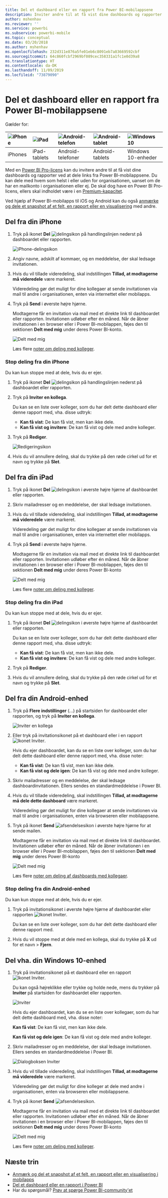 ```yaml
---
title: Del et dashboard eller en rapport fra Power BI-mobilappsene
description: Inviter andre til at få vist dine dashboards og rapporter ved at dele links fra Power BI-mobilapps. Få mere at vide om, hvordan du gør.
author: mshenhav
ms.reviewer: ''
ms.service: powerbi
ms.subservice: powerbi-mobile
ms.topic: conceptual
ms.date: 03/20/2018
ms.author: mshenhav
ms.openlocfilehash: 232d311e876a5fe01eb6c8091eb7a83669592cbf
ms.sourcegitcommit: 64c860fcbf2969bf089cec358331a1fc1e0d39a8
ms.translationtype: HT
ms.contentlocale: da-DK
ms.lasthandoff: 11/09/2019
ms.locfileid: "73879090"
---
```

# <a name="share-a-dashboard-or-report-from-the-power-bi-mobile-apps"></a>Del et dashboard eller en rapport fra Power BI-mobilappsene
Gælder for:

| ![iPhone](./media/mobile-share-dashboard-from-the-mobile-apps/iphone-logo-50-px.png) | ![iPad](./media/mobile-share-dashboard-from-the-mobile-apps/ipad-logo-50-px.png) | ![Android-telefon](./media/mobile-share-dashboard-from-the-mobile-apps/android-phone-logo-50-px.png) | ![Android-tablet](./media/mobile-share-dashboard-from-the-mobile-apps/android-tablet-logo-50-px.png) | ![Windows 10](./media/mobile-share-dashboard-from-the-mobile-apps/win-10-logo-50-px.png) |
|:--- |:--- |:--- |:--- |:--- |
| iPhones |iPad-tablets |Android-telefoner |Android-tablets |Windows 10-enheder |

Med en [Power BI Pro-licens](../../service-features-license-type.md) kan du invitere andre til at få vist dine dashboards og rapporter ved at dele links fra Power BI-mobilappsene. Du kan dele med hvem som helst i eller uden for organisationen, uanset om de har en mailkonto i organisationen eller ej. De skal dog have en Power BI Pro-licens, ellers skal indholdet være i en [Premium-kapacitet](../../service-premium-what-is.md).

Ved hjælp af Power BI-mobilapps til iOS og Android kan du også [anmærke og dele et snapshot af et felt, en rapport eller en visualisering](mobile-annotate-and-share-a-tile-from-the-mobile-apps.md) med andre. 

## <a name="share-from-your-iphone"></a>Del fra din iPhone
1. Tryk på ikonet **Del** ![delingsikon](././media/mobile-share-dashboard-from-the-mobile-apps/power-bi-iphone-share-dashboard-icon.png) på handlingslinjen nederst på dashboardet eller rapporten.
   
   ![iPhone-delingsikon](./media/mobile-share-dashboard-from-the-mobile-apps/power-bi-iphone-dashboard-invite.png)
2. Angiv navne, adskilt af kommaer, og en meddelelse, der skal ledsage invitationen.
3. Hvis du vil tillade videredeling, skal indstillingen **Tillad, at modtagerne må videredele** være markeret.
   
   Videredeling gør det muligt for dine kollegaer at sende invitationen via mail til andre i organisationen, enten via internettet eller mobilapps.
5. Tryk på **Send** i øverste højre hjørne.
   
   Modtagerne får en invitation via mail med et direkte link til dashboardet eller rapporten. Invitationen udløber efter én måned. Når de åbner invitationen i en browser eller i Power BI-mobilappen, føjes den til sektionen **Delt med mig** under deres Power BI-konto.
   
   ![Delt med mig](./././media/mobile-share-dashboard-from-the-mobile-apps/power-bi-iphone-shared-with-me-left-nav.png)
   
   Læs flere [noter om deling med kolleger](../../service-share-dashboards.md).

### <a name="unshare-from-your-iphone"></a>Stop deling fra din iPhone
Du kan kun stoppe med at dele, hvis du er ejer.

1. Tryk på ikonet **Del** ![delingsikon](././media/mobile-share-dashboard-from-the-mobile-apps/power-bi-iphone-share-dashboard-icon.png) på handlingslinjen nederst på dashboardet eller rapporten.
2. Tryk på **Inviter en kollega**.
   
   Du kan se en liste over kolleger, som du har delt dette dashboard eller denne rapport med, vha. disse udtryk:
   
   * **Kan få vist**: De kan få vist, men kan ikke dele.
   * **Kan få vist og invitere**: De kan få vist og dele med andre kolleger.
1. Tryk på **Rediger**.
   
    ![Redigeringsikon](./media/mobile-share-dashboard-from-the-mobile-apps/power-bi-iphone-edit-invite-dashboard.png)
4. Hvis du vil annullere deling, skal du trykke på den røde cirkel ud for et navn og trykke på **Slet**.

## <a name="share-from-your-ipad"></a>Del fra din iPad
1. Tryk på ikonet **Del** ![delingsikon](././media/mobile-share-dashboard-from-the-mobile-apps/pbi_ipad_shareiconblk.png) i øverste højre hjørne af dashboardet eller rapporten.
2. Skriv mailadresser og en meddelelse, der skal ledsage invitationen.
3. Hvis du vil tillade videredeling, skal indstillingen **Tillad, at modtagerne må videredele** være markeret.
   
   Videredeling gør det muligt for dine kollegaer at sende invitationen via mail til andre i organisationen, enten via internettet eller mobilapps. 

4. Tryk på **Send** i øverste højre hjørne.
   
   Modtagerne får en invitation via mail med et direkte link til dashboardet eller rapporten. Invitationen udløber efter én måned. Når de åbner invitationen i en browser eller i Power BI-mobilappen, føjes den til sektionen **Delt med mig** under deres Power BI-konto
   
   ![Delt med mig](./././media/mobile-share-dashboard-from-the-mobile-apps/power-bi-iphone-shared-with-me-left-nav.png)
   
   Læs flere [noter om deling med kolleger](../../service-share-dashboards.md).

### <a name="unshare-from-your-ipad"></a>Stop deling fra din iPad
Du kan kun stoppe med at dele, hvis du er ejer.

1. Tryk på ikonet **Del** ![delingsikon](././media/mobile-share-dashboard-from-the-mobile-apps/pbi_ipad_shareiconblk.png) i øverste højre hjørne af dashboardet eller rapporten.
   
   Du kan se en liste over kolleger, som du har delt dette dashboard eller denne rapport med, vha. disse udtryk:
   
   * **Kan få vist**: De kan få vist, men kan ikke dele.
   * **Kan få vist og invitere**: De kan få vist og dele med andre kolleger.
2. Tryk på **Rediger**.
3. Hvis du vil annullere deling, skal du trykke på den røde cirkel ud for et navn og trykke på **Slet**.

## <a name="share-from-your-android-device"></a>Del fra din Android-enhed
1. Tryk på **Flere indstillinger** (...) på startsiden for dashboardet eller rapporten, og tryk på **Inviter en kollega**.
   
   ![Inviter en kollega](./media/mobile-share-dashboard-from-the-mobile-apps/power-bi-android-tablet-share-dashboard.png)
2. Eller tryk på invitationsikonet på et dashboard eller i en rapport ![Ikonet Inviter](././media/mobile-share-dashboard-from-the-mobile-apps/power-bi-android-invite-icon.png).

    Hvis du ejer dashboardet, kan du se en liste over kolleger, som du har delt dette dashboard eller denne rapport med, vha. disse noter:

    -   **Kan få vist**: De kan få vist, men kan ikke dele.
    -   **Kan få vist og dele igen**: De kan få vist og dele med andre kolleger.

1. Skriv mailadresser og en meddelelse, der skal ledsage dashboardinvitationen. Ellers sendes en standardmeddelelse i Power BI.
2. Hvis du vil tillade videredeling, skal indstillingen **Tillad, at modtagerne må dele dette dashboard** være markeret.
   
   Videredeling gør det muligt for dine kollegaer at sende invitationen via mail til andre i organisationen, enten via browseren eller mobilappsene.
   
1. Tryk på ikonet **Send** ![afsendelsesikon](./media/mobile-share-dashboard-from-the-mobile-apps/pbi_andr_sendplane.png) i øverste højre hjørne for at sende mailen.
   
   Modtagerne får en invitation via mail med et direkte link til dashboardet. Invitationen udløber efter én måned. Når de åbner invitationen i en browser eller i Power BI-mobilappen, føjes den til sektionen **Delt med mig** under deres Power BI-konto
   
   ![Delt med mig](./media/mobile-share-dashboard-from-the-mobile-apps/power-bi-android-shared-with-me-left-nav.png)
   
   Læs flere [noter om deling af dashboards med kollegaer](../../service-share-dashboards.md).

### <a name="unshare-from-your-android-device"></a>Stop deling fra din Android-enhed
Du kan kun stoppe med at dele, hvis du er ejer.

1. Tryk på invitationsikonet i øverste højre hjørne af dashboardet eller rapporten ![Ikonet Inviter](././media/mobile-share-dashboard-from-the-mobile-apps/power-bi-android-invite-icon.png). 
   
   Du kan se en liste over kolleger, som du har delt dette dashboard eller denne rapport med.
2. Hvis du vil stoppe med at dele med en kollega, skal du trykke på **X** ud for et navn \> **Fjern**.

## <a name="share-from-your-windows-10-device"></a>Del vha. din Windows 10-enhed
1. Tryk på invitationsikonet på et dashboard eller en rapport ![Ikonet Inviter](./media/mobile-share-dashboard-from-the-mobile-apps/pbi_andr_inviteicon.png).
   
   Du kan også højreklikke eller trykke og holde nede, mens du trykker på **Inviter** på startsiden for dashboardet eller rapporten.
   
   ![Inviter](./media/mobile-share-dashboard-from-the-mobile-apps/pbi_win10_sharedash.png)
   
   Hvis du ejer dashboardet, kan du se en liste over kollegaer, som du har delt dette dashboard med, vha. disse noter:
   
   **Kan få vist**: De kan få vist, men kan ikke dele.
   
   **Kan få vist og dele igen**: De kan få vist og dele med andre kolleger.
2. Skriv mailadresser og en meddelelse, der skal ledsage invitationen. Ellers sendes en standardmeddelelse i Power BI.
   
   ![Dialogboksen Inviter](./media/mobile-share-dashboard-from-the-mobile-apps/power-bi-windows-10-share-dashboard.png)
3. Hvis du vil tillade videredeling, skal indstillingen **Tillad, at modtagerne må videredele** være markeret.
   
   Videredeling gør det muligt for dine kolleger at dele med andre i organisationen, enten via browseren eller mobilappsene.
   
1. Tryk på ikonet **Send** ![afsendelsesikon](./media/mobile-share-dashboard-from-the-mobile-apps/pbi_win10ph_sendicon.png).
   
   Modtagerne får en invitation via mail med et direkte link til dashboardet eller rapporten. Invitationen udløber efter én måned. Når de åbner invitationen i en browser eller i Power BI-mobilappen, føjes den til sektionen **Delt med mig** under deres Power BI-konto
   
   ![Delt med mig](./././media/mobile-share-dashboard-from-the-mobile-apps/power-bi-iphone-shared-with-me-left-nav.png)
   
   Læs flere [noter om deling med kolleger](../../service-share-dashboards.md).

## <a name="next-steps"></a>Næste trin
* [Anmærk og del et snapshot af et felt, en rapport eller en visualisering i mobilapps](mobile-annotate-and-share-a-tile-from-the-mobile-apps.md)
* [Del et dashboard eller en rapport i Power BI](../../service-share-dashboards.md)
* Har du spørgsmål? [Prøv at spørge Power BI-community'et](https://community.powerbi.com/)

